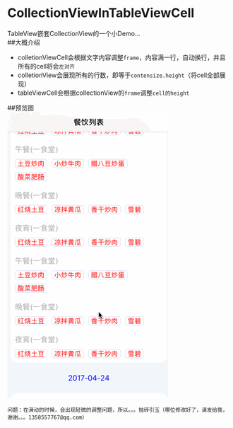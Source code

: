 # CollectionViewInTableViewCell
TableView嵌套CollectionView的一个小Demo...<br>
##大概介绍<br>
* colletionViewCell会根据文字内容调整`frame`，内容满一行，自动换行，并且所有的cell将会`左对齐`
* colletionView会展现所有的行数，即等于`contensize.height`（将cell全部展现）
* tableViewCell会根据collectionView的`frame`调整`cell的height`

##预览图<br>
![](https://github.com/polvae/CollectionViewInTableViewCell/blob/master/DishListRecord.gif) <br>


`问题：在滑动的时候，会出现轻微的调整问题，所以。。。抛砖引玉（哪位修改好了，请发给我，谢谢。。。1358557767@qq.com）`